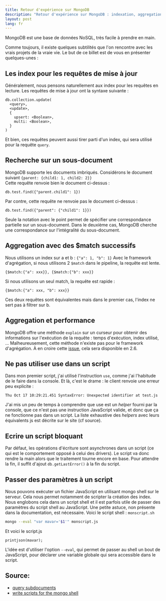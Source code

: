 ```yaml
---
title: Retour d'expérience sur MongoDB
description: "Retour d'expérience sur MongoDB : indexation, aggregation, mongo shell."
layout: post
lang: fr
---
```

MongoDB est une base de données NoSQL, très facile à prendre en main.

Comme toujours, il existe quelques subtilités que l'on rencontre avec les vrais projets de la vraie
vie. Le but de ce billet est de vous en présenter quelques-unes :

## Les index pour les requêtes de mise à jour

Généralement, nous pensons naturellement aux index pour les requêtes en lecture. Les requêtes de
mise à jour ont la syntaxe suivante :

```
db.collection.update(
  <query>,
  <update>,
  {
    upsert: <Boolean>,
    multi: <Boolean>,
  }
)
```

Et bien, ces requêtes peuvent aussi tirer parti d'un index, qui sera utilisé pour la requête
`query`.

## Recherche sur un sous-document

MongoDB supporte les documents imbriqués. Considérons le document suivant
`{parent: {child1: 1, child2: 2}}`  
Cette requête renvoie bien le document ci-dessus :

```
db.test.find({"parent.child1": 1})
```

Par contre, cette requête ne renvoie pas le document ci-dessus :

```
db.test.find({"parent": {"child1": 1}})
```

Seule la notation avec le point permet de spécifier une correspondance partielle sur un
sous-document. Dans le deuxième cas, MongoDB cherche une correspondance sur l'intégralité du
sous-document.

## Aggregation avec des $match successifs

Nous utilisons un index sur a et b : `{"a": 1, "b": 1}` Avec le framework d'agrégation, si nous
utilisons 2 `$match` dans le pipeline, la requête est lente.

```
{$match:{"a": xxx}}, {$match:{"b": xxx}}
```

Si nous utilisons un seul match, la requête est rapide :

```
{$match:{"a": xxx, "b": xxx}}
```

Ces deux requêtes sont équivalentes mais dans le premier cas, l'index ne sert pas à filtrer sur b.

## Aggregation et performance

MongoDB offre une méthode `explain` sur un curseur pour obtenir des informations sur l'exécution de
la requête : temps d'exécution, index utilisé, … Malheureusement, cette méthode n'existe pas pour le
framework d'agrégation. À en croire cette [issue](https://jira.mongodb.org/browse/SERVER-4504),
cela sera disponible en 2.6.

## Ne pas utiliser use dans un script

Dans mon premier script, j'ai utilisé l'instruction `use`, comme j'ai l'habitude de le faire dans la
console. Et là, c'est le drame : le client renvoie une erreur peu explicite :

```
Thu Oct 17 10:29:21.451 SyntaxError: Unexpected identifier at test.js
```

J'ai mis un peu de temps à comprendre que use est un *helper* fourni par la console, que ce n'est
pas une instruction JavaScript valide, et donc que ça ne fonctionne pas dans un script. La liste
exhaustive des *helpers* avec leurs équivalents js est décrite sur le site (cf source).

## Ecrire un script bloquant

Par défaut, les opérations d'écriture sont asynchrones dans un script (ce qui est le comportement
opposé à celui des drivers). Le script va donc rendre la main alors que le traitement tourne encore
en base. Pour attendre la fin, il suffit d'ajout `db.getLastError()` à la fin du script.

## Passer des paramètres à un script

Nous pouvons exécuter un fichier JavaScript en utilisant mongo shell sur le serveur. Cela nous
permet notamment de scripter la création des index. Nous englobons cela dans un script shell et il
est parfois utile de passer des paramètres du script shell au JavaScript. Une petite astuce, non
présente dans la documentation, est nécessaire. Voici le script shell : `monscript.sh`

```sh
mongo --eval "var mavar='$1'" monscript.js
```

Et voici le script.js

```
printjson(mavar);
```

L'idée est d'utiliser l'option `--eval`, qui permet de passer au shell un bout de JavaScript, pour
déclarer une variable globale qui sera accessible dans le script.

## Source:

-   [query
    subdocuments](http://docs.mongodb.org/manual/reference/method/db.collection.find/#query-subdocuments)
-   [write scripts for the mongo
    shell](http://docs.mongodb.org/manual/tutorial/write-scripts-for-the-mongo-shell/)

